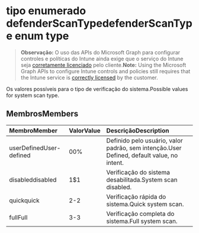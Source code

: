 # <a name="defenderscantype-enum-type"></a><span data-ttu-id="db747-101">tipo enumerado defenderScanType</span><span class="sxs-lookup"><span data-stu-id="db747-101">defenderScanType enum type</span></span>

> <span data-ttu-id="db747-102">**Observação:** O uso das APIs do Microsoft Graph para configurar controles e políticas do Intune ainda exige que o serviço do Intune seja [corretamente licenciado](https://go.microsoft.com/fwlink/?linkid=839381) pelo cliente.</span><span class="sxs-lookup"><span data-stu-id="db747-102">**Note:** Using the Microsoft Graph APIs to configure Intune controls and policies still requires that the Intune service is [correctly licensed](https://go.microsoft.com/fwlink/?linkid=839381) by the customer.</span></span>

<span data-ttu-id="db747-103">Os valores possíveis para o tipo de verificação do sistema.</span><span class="sxs-lookup"><span data-stu-id="db747-103">Possible values for system scan type.</span></span>
## <a name="members"></a><span data-ttu-id="db747-104">Membros</span><span class="sxs-lookup"><span data-stu-id="db747-104">Members</span></span>
|<span data-ttu-id="db747-105">Membro</span><span class="sxs-lookup"><span data-stu-id="db747-105">Member</span></span>|<span data-ttu-id="db747-106">Valor</span><span class="sxs-lookup"><span data-stu-id="db747-106">Value</span></span>|<span data-ttu-id="db747-107">Descrição</span><span class="sxs-lookup"><span data-stu-id="db747-107">Description</span></span>|
|:---|:---|:---|
|<span data-ttu-id="db747-108">userDefined</span><span class="sxs-lookup"><span data-stu-id="db747-108">User-defined</span></span>|<span data-ttu-id="db747-109">0</span><span class="sxs-lookup"><span data-stu-id="db747-109">0%</span></span>|<span data-ttu-id="db747-110">Definido pelo usuário, valor padrão, sem intenção.</span><span class="sxs-lookup"><span data-stu-id="db747-110">User Defined, default value, no intent.</span></span>|
|<span data-ttu-id="db747-111">disabled</span><span class="sxs-lookup"><span data-stu-id="db747-111">disabled</span></span>|<span data-ttu-id="db747-112">1</span><span class="sxs-lookup"><span data-stu-id="db747-112">$1</span></span>|<span data-ttu-id="db747-113">Verificação do sistema desabilitada.</span><span class="sxs-lookup"><span data-stu-id="db747-113">System scan disabled.</span></span>|
|<span data-ttu-id="db747-114">quick</span><span class="sxs-lookup"><span data-stu-id="db747-114">quick</span></span>|<span data-ttu-id="db747-115">2</span><span class="sxs-lookup"><span data-stu-id="db747-115">-2</span></span>|<span data-ttu-id="db747-116">Verificação rápida do sistema.</span><span class="sxs-lookup"><span data-stu-id="db747-116">Quick system scan.</span></span>|
|<span data-ttu-id="db747-117">full</span><span class="sxs-lookup"><span data-stu-id="db747-117">Full</span></span>|<span data-ttu-id="db747-118">3</span><span class="sxs-lookup"><span data-stu-id="db747-118">-3</span></span>|<span data-ttu-id="db747-119">Verificação completa do sistema.</span><span class="sxs-lookup"><span data-stu-id="db747-119">Full system scan.</span></span>|



